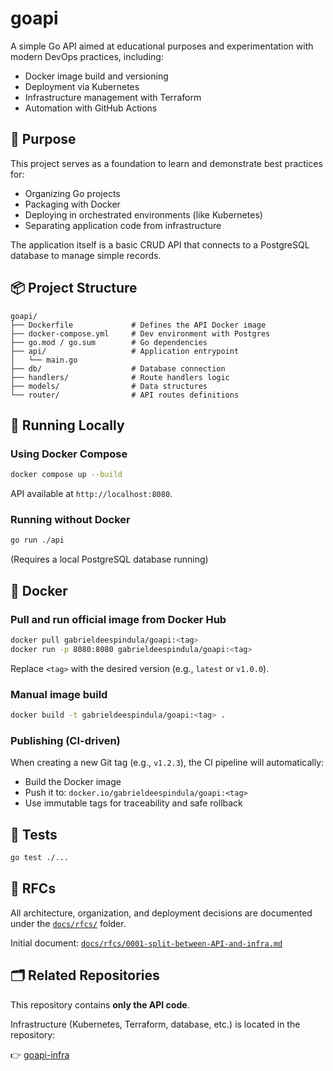 # goapi

A simple Go API aimed at educational purposes and experimentation with modern DevOps practices, including:

* Docker image build and versioning
* Deployment via Kubernetes
* Infrastructure management with Terraform
* Automation with GitHub Actions

## 🎯 Purpose

This project serves as a foundation to learn and demonstrate best practices for:

* Organizing Go projects
* Packaging with Docker
* Deploying in orchestrated environments (like Kubernetes)
* Separating application code from infrastructure

The application itself is a basic CRUD API that connects to a PostgreSQL database to manage simple records.

## 📦 Project Structure

```
goapi/
├── Dockerfile             # Defines the API Docker image
├── docker-compose.yml     # Dev environment with Postgres
├── go.mod / go.sum        # Go dependencies
├── api/                   # Application entrypoint
│   └── main.go
├── db/                    # Database connection
├── handlers/              # Route handlers logic
├── models/                # Data structures
└── router/                # API routes definitions
```

## 🚀 Running Locally

### Using Docker Compose

```bash
docker compose up --build
```

API available at `http://localhost:8080`.

### Running without Docker

```bash
go run ./api
```

(Requires a local PostgreSQL database running)

## 🐳 Docker

### Pull and run official image from Docker Hub

```bash
docker pull gabrieldeespindula/goapi:<tag>
docker run -p 8080:8080 gabrieldeespindula/goapi:<tag>
```

Replace `<tag>` with the desired version (e.g., `latest` or `v1.0.0`).

### Manual image build

```bash
docker build -t gabrieldeespindula/goapi:<tag> .
```

### Publishing (CI-driven)

When creating a new Git tag (e.g., `v1.2.3`), the CI pipeline will automatically:

* Build the Docker image
* Push it to: `docker.io/gabrieldeespindula/goapi:<tag>`
* Use immutable tags for traceability and safe rollback

## 🧪 Tests

```bash
go test ./...
```

## 📘 RFCs

All architecture, organization, and deployment decisions are documented under the [`docs/rfcs/`](./docs/rfcs/) folder.

Initial document: [`docs/rfcs/0001-split-between-API-and-infra.md`](./docs/rfcs/0001-split-between-API-and-infra.md)

## 🗂️ Related Repositories

This repository contains **only the API code**.

Infrastructure (Kubernetes, Terraform, database, etc.) is located in the repository:

👉 [goapi-infra](https://github.com/gabrieldeespindula/goapi-infra)
